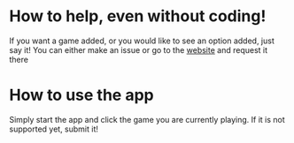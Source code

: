 # How to help, even without coding!
If you want a game added, or you would like to see an option added, just say it!
You can either make an issue or go to the [website](https://zedruc.github.io/wiiu-discord-rpc/feature-requests) and request it there

# How to use the app
Simply start the app and click the game you are currently playing. If it is not supported yet, submit it!